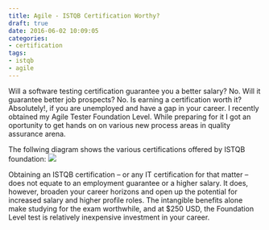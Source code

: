 ```yaml
---
title: Agile - ISTQB Certification Worthy?
draft: true
date: 2016-06-02 10:09:05
categories:
- certification
tags: 
- istqb
- agile
---
```


Will a software testing certification guarantee you a better salary? No. Will it guarantee better job prospects? No. Is earning a certification worth it? Absolutely!, if you are unemployed and have a gap in your career. I recently obtained my Agile Tester Foundation Level. While preparing for it I got an oportunity to get hands on on various new process areas in quality assurance arena.

The follwing diagram shows the various certifications offered by ISTQB foundation:
![](../downaloads/general/istqb.png)

Obtaining an ISTQB certification – or any IT certification for that matter – does not equate to an employment guarantee or a higher salary. It does, however, broaden your career horizons and open up the potential for increased salary and higher profile roles. The intangible benefits alone make studying for the exam worthwhile, and at $250 USD, the Foundation Level test is relatively inexpensive investment in your career.